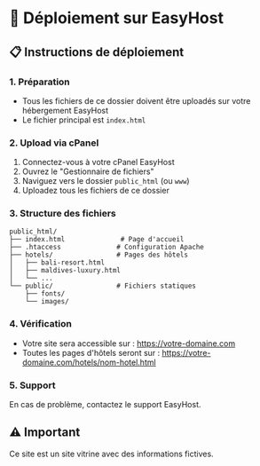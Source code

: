 # 🚀 Déploiement sur EasyHost

## 📋 Instructions de déploiement

### 1. Préparation
- Tous les fichiers de ce dossier doivent être uploadés sur votre hébergement EasyHost
- Le fichier principal est `index.html`

### 2. Upload via cPanel
1. Connectez-vous à votre cPanel EasyHost
2. Ouvrez le "Gestionnaire de fichiers"
3. Naviguez vers le dossier `public_html` (ou `www`)
4. Uploadez tous les fichiers de ce dossier

### 3. Structure des fichiers
```
public_html/
├── index.html              # Page d'accueil
├── .htaccess              # Configuration Apache
├── hotels/                # Pages des hôtels
│   ├── bali-resort.html
│   ├── maldives-luxury.html
│   └── ...
└── public/                # Fichiers statiques
    ├── fonts/
    └── images/
```

### 4. Vérification
- Votre site sera accessible sur : https://votre-domaine.com
- Toutes les pages d'hôtels seront sur : https://votre-domaine.com/hotels/nom-hotel.html

### 5. Support
En cas de problème, contactez le support EasyHost.

## ⚠️ Important
Ce site est un site vitrine avec des informations fictives.